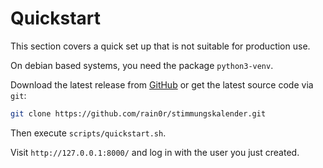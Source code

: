 # Quickstart

This section covers a quick set up that is not suitable for production use.

On debian based systems, you need the package `python3-venv`.

Download the latest release from [GitHub](https://github.com/rain0r/stimmungskalender/releases) or get the latest source code via `git`:

```sh
git clone https://github.com/rain0r/stimmungskalender.git
```

Then execute `scripts/quickstart.sh`.

Visit `http://127.0.0.1:8000/` and log in with the user you just created.
